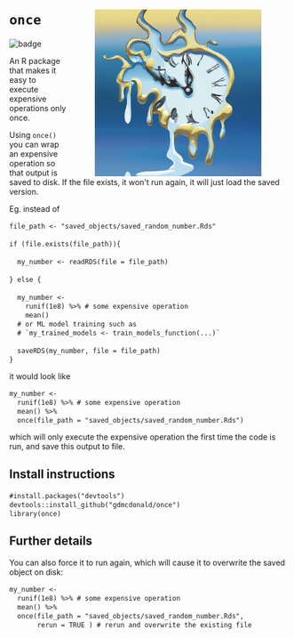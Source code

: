 # `once`  <img src="man/figures/logo.png" width="300" align="right" style="margin:0px 50px" />

<!-- badges: start -->
<img src="https://github.com/gdmcdonald/once/actions/workflows/r.yml/badge.svg" alt="badge">
<!-- badges: end -->

An R package that makes it easy to execute expensive operations only once.


Using `once()` you can wrap an expensive operation so that output is saved to disk. If the file exists, it won't run again, it will just load the saved version. 

Eg. instead of 

```{r}
file_path <- "saved_objects/saved_random_number.Rds"

if (file.exists(file_path)){

  my_number <- readRDS(file = file_path)

} else {

  my_number <-
    runif(1e8) %>% # some expensive operation
    mean()
  # or ML model training such as 
  # `my_trained_models <- train_models_function(...)`
  
  saveRDS(my_number, file = file_path)
}
```

it would look like

```{r}
my_number <-
  runif(1e8) %>% # some expensive operation
  mean() %>%
  once(file_path = "saved_objects/saved_random_number.Rds") 
```
which will only execute the expensive operation the first time the code is run, and save this output to file.


## Install instructions

```{r}
#install.packages("devtools")
devtools::install_github("gdmcdonald/once")
library(once)
```
## Further details

You can also force it to run again, which will cause it to overwrite the saved object on disk:

```{r}
my_number <-
  runif(1e8) %>% # some expensive operation
  mean() %>%
  once(file_path = "saved_objects/saved_random_number.Rds",
       rerun = TRUE ) # rerun and overwrite the existing file
```
